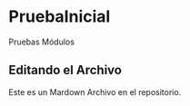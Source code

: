 # PruebaInicial
Pruebas Módulos
## Editando el Archivo

Este es un Mardown Archivo en el repositorio.
